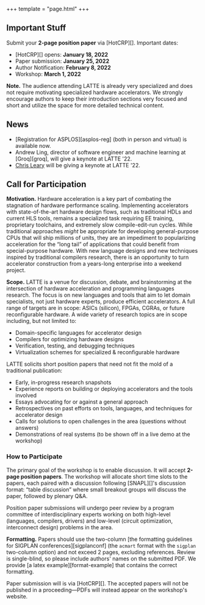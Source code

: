 +++
template = "page.html"
+++

## Important Stuff

Submit your **2-page position paper** via [HotCRP][]. Important dates:

- [HotCRP][] opens: **January 18, 2022**
- Paper submission:  **January 25, 2022**
- Author Notification: **February 8, 2022**
- Workshop: **March 1, 2022**

**Note.** The audience attending LATTE is already very specialized and does
not require motivating specialized hardware accelerators. We strongly encourage
authors to keep their introduction sections very focused and short and utilize
the space for more detailed technical content.

## News

- [Registration for ASPLOS][asplos-reg] (both in person and virtual) is available now.
- Andrew Ling, director of software engineer and machine learning at [Groq][groq], will give a keynote at LATTE '22.
- [Chris Leary](https://mobile.twitter.com/cdleary) will be giving a keynote at LATTE '22.

## Call for Participation

**Motivation.**
Hardware acceleration is a key part of combating the stagnation of hardware performance scaling. Implementing accelerators with state-of-the-art hardware design flows, such as traditional HDLs and current HLS tools, remains a specialized task requiring EE training, proprietary toolchains, and extremely slow compile-edit-run cycles. While traditional approaches *might* be appropriate for developing general-purpose CPUs that will ship millions of units, they are an impediment to popularizing acceleration for the “long tail” of applications that could benefit from special-purpose hardware. With new language designs and new techniques inspired by traditional compilers research, there is an opportunity to turn accelerator construction from a years-long enterprise into a weekend project.

**Scope.**
LATTE is a venue for discussion, debate, and brainstorming at the intersection of hardware acceleration and programming languages research. The focus is on new languages and tools that aim to let domain specialists, not just hardware experts, produce efficient accelerators. A full range of targets are in scope: ASICs (silicon), FPGAs, CGRAs, or future reconfigurable hardware. A wide variety of research topics are in scope including, but not limited to:

- Domain-specific languages for accelerator design
- Compilers for optimizing hardware designs
- Verification, testing, and debugging techniques
- Virtualization schemes for specialized & reconfigurable hardware

LATTE solicits short position papers that need not fit the mold of a traditional publication:

- Early, in-progress research snapshots
- Experience reports on building or deploying accelerators and the tools involved
- Essays advocating for or against a general approach
- Retrospectives on past efforts on tools, languages, and techniques for accelerator design
- Calls for solutions to open challenges in the area (questions without answers)
- Demonstrations of real systems (to be shown off in a live demo at the workshop)

### How to Participate

The primary goal of the workshop is to enable discussion. It will accept **2-page position papers**.
The workshop will allocate short time slots to the papers, each paired with a discussion following [SNAPL][]'s discussion format:
“table discussion” where small breakout groups will discuss the paper, followed by plenary Q&A.

Position paper submissions will undergo peer review by a program committee of interdisciplinary experts working on both high-level (languages, compilers, drivers) and low-level (circuit optimization, interconnect design) problems in the area.

**Formatting.** Papers should use the two-column [the formatting guidelines for SIGPLAN conferences][sigplanconf] (the `acmart` format with the `sigplan` two-column option) and not exceed 2 pages, excluding references. Review is single-blind, so please include authors' names on the submitted PDF.
We provide [a latex example][format-example] that contains the correct formatting.

Paper submission will is via [HotCRP][].
The accepted papers will not be published in a proceeding—PDFs will instead appear on the workshop's website.
